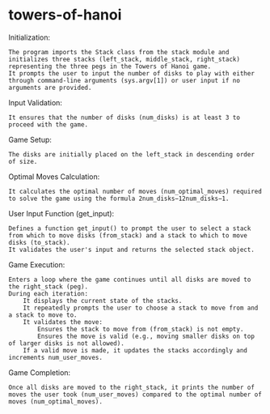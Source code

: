 # towers-of-hanoi

Initialization:

    The program imports the Stack class from the stack module and initializes three stacks (left_stack, middle_stack, right_stack) representing the three pegs in the Towers of Hanoi game.
    It prompts the user to input the number of disks to play with either through command-line arguments (sys.argv[1]) or user input if no arguments are provided.

Input Validation:

    It ensures that the number of disks (num_disks) is at least 3 to proceed with the game.

Game Setup:

    The disks are initially placed on the left_stack in descending order of size.

Optimal Moves Calculation:

    It calculates the optimal number of moves (num_optimal_moves) required to solve the game using the formula 2num_disks−12num_disks−1.

User Input Function (get_input):

    Defines a function get_input() to prompt the user to select a stack from which to move disks (from_stack) and a stack to which to move disks (to_stack).
    It validates the user's input and returns the selected stack object.

Game Execution:

    Enters a loop where the game continues until all disks are moved to the right_stack (peg).
    During each iteration:
        It displays the current state of the stacks.
        It repeatedly prompts the user to choose a stack to move from and a stack to move to.
        It validates the move:
            Ensures the stack to move from (from_stack) is not empty.
            Ensures the move is valid (e.g., moving smaller disks on top of larger disks is not allowed).
        If a valid move is made, it updates the stacks accordingly and increments num_user_moves.

Game Completion:

    Once all disks are moved to the right_stack, it prints the number of moves the user took (num_user_moves) compared to the optimal number of moves (num_optimal_moves).
